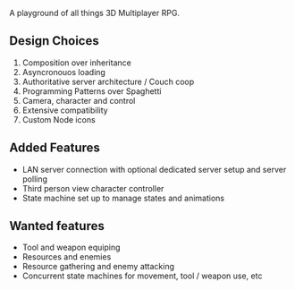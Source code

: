 A playground of all things 3D Multiplayer RPG.

<h2>Design Choices</h2>

1. Composition over inheritance
2. Asyncronouos loading
3. Authoritative server architecture / Couch coop
4. Programming Patterns over Spaghetti
5. Camera, character and control
6. Extensive compatibility
7. Custom Node icons

<h2>Added Features</h2>

* LAN server connection with optional dedicated server setup and server polling
* Third person view character controller
* State machine set up to manage states and animations

<h2>Wanted features</h2>

* Tool and weapon equiping
* Resources and enemies
* Resource gathering and enemy attacking
* Concurrent state machines for movement, tool / weapon use, etc
